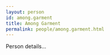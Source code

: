 ```yaml
---
layout: person
id: among.garment
title: Among Garment
permalink: people/among.garment.html
---
```


Person details...